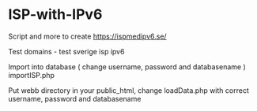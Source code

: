 # ISP-with-IPv6
Script and more to create https://ispmedipv6.se/

Test domains -
test sverige isp ipv6

Import into database ( change username, password and databasename )
importISP.php

Put webb directory in your public_html, change loadData.php with correct username, password and databasename

